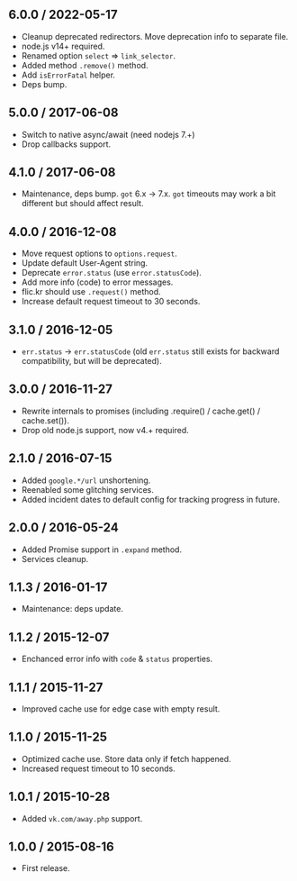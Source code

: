 6.0.0 / 2022-05-17
------------------

- Cleanup deprecated redirectors. Move deprecation info to separate file.
- node.js v14+ required.
- Renamed option `select` => `link_selector`.
- Added method `.remove()` method.
- Add `isErrorFatal` helper.
- Deps bump.


5.0.0 / 2017-06-08
------------------

- Switch to native async/await (need nodejs 7.+)
- Drop callbacks support.


4.1.0 / 2017-06-08
------------------

- Maintenance, deps bump. `got` 6.x -> 7.x. `got` timeouts may work a bit
  different but should affect result.


4.0.0 / 2016-12-08
------------------

- Move request options to `options.request`.
- Update default User-Agent string.
- Deprecate `error.status` (use `error.statusCode`).
- Add more info (code) to error messages.
- flic.kr should use `.request()` method.
- Increase default request timeout to 30 seconds.


3.1.0 / 2016-12-05
------------------

 - `err.status` -> `err.statusCode` (old `err.status` still exists for backward
   compatibility, but will be deprecated).


3.0.0 / 2016-11-27
------------------

- Rewrite internals to promises (including .require() / cache.get() /
  cache.set()).
- Drop old node.js support, now v4.+ required.


2.1.0 / 2016-07-15
------------------

- Added `google.*/url` unshortening.
- Reenabled some glitching services.
- Added incident dates to default config for tracking progress in future.


2.0.0 / 2016-05-24
------------------

- Added Promise support in `.expand` method.
- Services cleanup.


1.1.3 / 2016-01-17
------------------

- Maintenance: deps update.


1.1.2 / 2015-12-07
------------------

- Enchanced error info with `code` & `status` properties.


1.1.1 / 2015-11-27
------------------

- Improved cache use for edge case with empty result.


1.1.0 / 2015-11-25
------------------

- Optimized cache use. Store data only if fetch happened.
- Increased request timeout to 10 seconds.


1.0.1 / 2015-10-28
------------------

- Added `vk.com/away.php` support.


1.0.0 / 2015-08-16
------------------

- First release.
